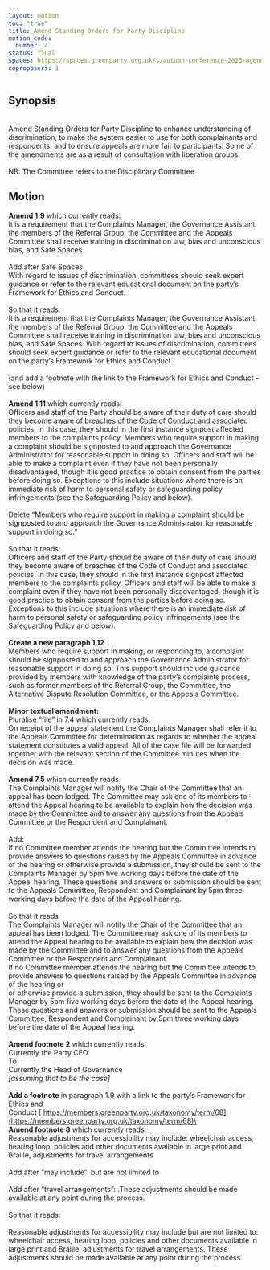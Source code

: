 ```yaml
---
layout: motion
toc: "true"
title: Amend Standing Orders for Party Discipline
motion_code:
  number: 4
status: final
spaces: https://spaces.greenparty.org.uk/s/autumn-conference-2023-agenda-forum/post/post/view?id=10833
coproposers: 1
---
```

## Synopsis

\
Amend Standing Orders for Party Discipline to enhance understanding of discrimination, to make the system easier to use for both complainants and respondents, and to ensure appeals are more fair to participants. Some of the amendments are as a result of consultation with liberation groups.\
\
NB: The Committee refers to the Disciplinary Committee

## Motion

**Amend 1.9** which currently reads:\
It is a requirement that the Complaints Manager, the Governance Assistant, the members of the Referral Group, the Committee and the Appeals Committee shall receive training in discrimination law, bias and unconscious bias, and Safe Spaces.\
\
Add after Safe Spaces\
With regard to issues of discrimination, committees should seek expert guidance or refer to the relevant educational document on the party’s Framework for Ethics and Conduct.\
\
So that it reads:\
It is a requirement that the Complaints Manager, the Governance Assistant, the members of the Referral Group, the Committee and the Appeals Committee shall receive training in discrimination law, bias and unconscious bias, and Safe Spaces. With regard to issues of discrimination, committees should seek expert guidance or refer to the relevant educational document on the party’s Framework for Ethics and Conduct.\
\
(and add a footnote with the link to the Framework for Ethics and Conduct – see below)\
\
**Amend 1.11** which currently reads:\
Officers and staff of the Party should be aware of their duty of care should they become aware of breaches of the Code of Conduct and associated policies. In this case, they should in the first instance signpost affected members to the complaints policy. Members who require support in making a complaint should be signposted to and approach the Governance Administrator for reasonable support in doing so. Officers and staff will be able to make a complaint even if they have not been personally disadvantaged, though it is good practice to obtain consent from the parties before doing so. Exceptions to this include situations where there is an immediate risk of harm to personal safety or safeguarding policy infringements (see the Safeguarding Policy and below).\
\
Delete “Members who require support in making a complaint should be signposted to and approach the Governance Administrator for reasonable support in doing so.”\
\
So that it reads:\
Officers and staff of the Party should be aware of their duty of care should they become aware of breaches of the Code of Conduct and associated policies. In this case, they should in the first instance signpost affected members to the complaints policy. Officers and staff will be able to make a complaint even if they have not been personally disadvantaged, though it is good practice to obtain consent from the parties before doing so. Exceptions to this include situations where there is an immediate risk of harm to personal safety or safeguarding policy infringements (see the Safeguarding Policy and below).\
\
**Create a new paragraph 1.12**\
Members who require support in making, or responding to, a complaint should be signposted to and approach the Governance Administrator for reasonable support in doing so. This support should include guidance provided by members with knowledge of the party’s complaints process, such as former members of the Referral Group, the Committee, the Alternative Dispute Resolution Committee, or the Appeals Committee.\
\
**Minor textual amendment:**\
Pluralise “file” in 7.4 which currently reads:\
On receipt of the appeal statement the Complaints Manager shall refer it to the Appeals Committee for determination as regards to whether the appeal statement constitutes a valid appeal. All of the case file will be forwarded together with the relevant section of the Committee minutes when the decision was made.\
\
**Amend 7.5** which currently reads\
The Complaints Manager will notify the Chair of the Committee that an appeal has been lodged. The Committee may ask one of its members to attend the Appeal hearing to be available to explain how the decision was made by the Committee and to answer any questions from the Appeals Committee or the Respondent and Complainant.\
\
Add:\
If no Committee member attends the hearing but the Committee intends to provide answers to questions raised by the Appeals Committee in advance of the hearing or otherwise provide a submission, they should be sent to the Complaints Manager by 5pm five working days before the date of the Appeal hearing. These questions and answers or submission should be sent to the Appeals Committee, Respondent and Complainant by 5pm three working days before the date of the Appeal hearing.\
\
So that it reads\
The Complaints Manager will notify the Chair of the Committee that an appeal has been lodged. The Committee may ask one of its members to attend the Appeal hearing to be available to explain how the decision was made by the Committee and to answer any questions from the Appeals Committee or the Respondent and Complainant.\
If no Committee member attends the hearing but the Committee intends to provide answers to questions raised by the Appeals Committee in advance of the hearing or\
or otherwise provide a submission, they should be sent to the Complaints Manager by 5pm five working days before the date of the Appeal hearing. These questions and answers or submission should be sent to the Appeals Committee, Respondent and Complainant by 5pm three working days before the date of the Appeal hearing.\
\
**Amend footnote 2** which currently reads:\
Currently the Party CEO\
To\
Currently the Head of Governance\
*\[assuming that to be the case]*\
\
**Add a footnote** in paragraph 1.9 with a link to the party’s Framework for Ethics and Conduct [ https://members.greenparty.org.uk/taxonomy/term/68](https://members.greenparty.org.uk/taxonomy/term/68)\
\
**Amend footnote 8** which currently reads:\
Reasonable adjustments for accessibility may include: wheelchair access, hearing loop, policies and other documents available in large print and Braille, adjustments for travel arrangements\
\
Add after “may include”: but are not limited to\
\
Add after “travel arrangements”: .These adjustments should be made available at any point during the process.\
\
So that it reads:\
\
Reasonable adjustments for accessibility may include but are not limited to: wheelchair access, hearing loop, policies and other documents available in large print and Braille, adjustments for travel arrangements. These adjustments should be made available at any point during the process.